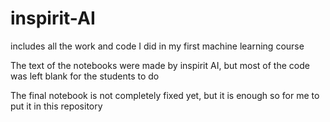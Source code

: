 # inspirit-AI
includes all the work and code I did in my first machine learning course

The text of the notebooks were made by inspirit AI, but most of the code was left blank for the students to do

The final notebook is not completely fixed yet, but it is enough so for me to put it in this repository
